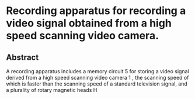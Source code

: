 # Recording apparatus for recording a video signal obtained from a high speed scanning video camera.

## Abstract
A recording apparatus includes a memory circuit 5 for storing a video signal derived from a high speed scanning video camera 1 , the scanning speed of which is faster than the scanning speed of a standard television signal, and a plurality of rotary magnetic heads H